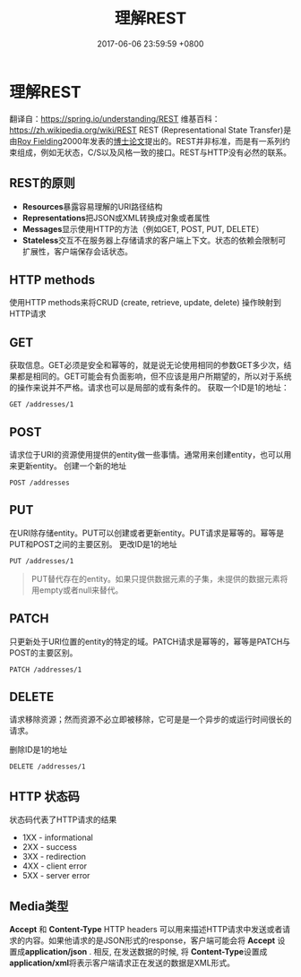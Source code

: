 ﻿---
layout: post
title:  "理解REST"
date:   2017-06-06 23:59:59 +0800
categories: REST
---

# 理解REST

翻译自：https://spring.io/understanding/REST
维基百科：https://zh.wikipedia.org/wiki/REST
REST (Representational State Transfer)是由[Roy Fielding](https://en.wikipedia.org/wiki/Roy_Fielding)2000年发表的[博士论文](https://www.ics.uci.edu/~fielding/pubs/dissertation/top.htm)提出的。REST并非标准，而是有一系列约束组成，例如无状态，C/S以及风格一致的接口。REST与HTTP没有必然的联系。

## REST的原则

- **Resources**暴露容易理解的URI路径结构
- **Representations**把JSON或XML转换成对象或者属性
- **Messages**显示使用HTTP的方法（例如GET, POST, PUT, DELETE）
- **Stateless**交互不在服务器上存储请求的客户端上下文。状态的依赖会限制可扩展性，客户端保存会话状态。

## HTTP methods

使用HTTP methods来将CRUD (create, retrieve, update, delete) 操作映射到HTTP请求

## GET

获取信息。GET必须是安全和幂等的，就是说无论使用相同的参数GET多少次，结果都是相同的。GET可能会有负面影响，但不应该是用户所期望的，所以对于系统的操作来说并不严格。请求也可以是局部的或有条件的。
获取一个ID是1的地址：

```
GET /addresses/1
```

## POST

请求位于URI的资源使用提供的entity做一些事情。通常用来创建entity，也可以用来更新entity。
创建一个新的地址

```
POST /addresses
```

## PUT

在URI除存储entity。PUT可以创建或者更新entity。PUT请求是幂等的。幂等是PUT和POST之间的主要区别。
更改ID是1的地址

```
PUT /addresses/1
```

> PUT替代存在的entity。如果只提供数据元素的子集，未提供的数据元素将用empty或者null来替代。

## PATCH

只更新处于URI位置的entity的特定的域。PATCH请求是幂等的，幂等是PATCH与POST的主要区别。

```
PATCH /addresses/1
```

## DELETE

请求移除资源；然而资源不必立即被移除，它可是是一个异步的或运行时间很长的请求。

删除ID是1的地址

```
DELETE /addresses/1
```

## HTTP 状态码

状态码代表了HTTP请求的结果

- 1XX - informational
- 2XX - success
- 3XX - redirection
- 4XX - client error
- 5XX - server error

## Media类型

**Accept** 和 **Content-Type** HTTP headers 可以用来描述HTTP请求中发送或者请求的内容。如果他请求的是JSON形式的response，客户端可能会将 **Accept** 设置成**application/json** . 相反, 在发送数据的时候, 将 **Content-Type**设置成**application/xml**将表示客户端请求正在发送的数据是XML形式。